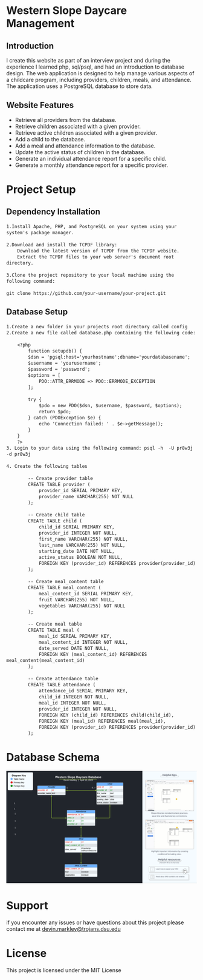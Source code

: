 # Western Slope Daycare Management
## Introduction

I create this website as part of an interview project and   during the experience I learned php, sql/psql, and had an introduction to database design. The web application is designed to help manage various aspects of a childcare program, including providers, children, meals, and attendance. The application uses a PostgreSQL database to store data. 

## Website Features

- Retrieve all providers from the database.
- Retrieve children associated with a given provider.
- Retrieve active children associated with a given provider.
- Add a child to the database.
- Add a meal and attendance information to the database.
- Update the active status of children in the database.
- Generate an individual attendance report for a specific child.
- Generate a monthly attendance report for a specific provider.

# Project Setup
## Dependency Installation

    1.Install Apache, PHP, and PostgreSQL on your system using your system's package manager.

    2.Download and install the TCPDF library:
        Download the latest version of TCPDF from the TCPDF website.
        Extract the TCPDF files to your web server's document root directory.

    3.Clone the project repository to your local machine using the following command:

    git clone https://github.com/your-username/your-project.git

## Database Setup

    1.Create a new folder in your projects root directory called config
    2.Create a new file called database.php containing the following code:

        <?php
            function setupdb() {
            $dsn = 'pgsql:host='yourhostname';dbname='yourdatabasename';
            $username = 'yourusername';
            $password = 'password';
            $options = [
                PDO::ATTR_ERRMODE => PDO::ERRMODE_EXCEPTION
            ];

            try {
                $pdo = new PDO($dsn, $username, $password, $options);
                return $pdo;
            } catch (PDOException $e) {
                echo 'Connection failed: ' . $e->getMessage();
            }
        }
        ?>
    3. Login to your data using the following command: psql -h  -U pr8w3j -d pr8w3j

    4. Create the following tables

            -- Create provider table
            CREATE TABLE provider (
                provider_id SERIAL PRIMARY KEY,
                provider_name VARCHAR(255) NOT NULL
            );

            -- Create child table
            CREATE TABLE child (
                child_id SERIAL PRIMARY KEY,
                provider_id INTEGER NOT NULL,
                first_name VARCHAR(255) NOT NULL,
                last_name VARCHAR(255) NOT NULL,
                starting_date DATE NOT NULL,
                active_status BOOLEAN NOT NULL,
                FOREIGN KEY (provider_id) REFERENCES provider(provider_id)
            );

            -- Create meal_content table
            CREATE TABLE meal_content (
                meal_content_id SERIAL PRIMARY KEY,
                fruit VARCHAR(255) NOT NULL,
                vegetables VARCHAR(255) NOT NULL
            );

            -- Create meal table
            CREATE TABLE meal (
                meal_id SERIAL PRIMARY KEY,
                meal_content_id INTEGER NOT NULL,
                date_served DATE NOT NULL,
                FOREIGN KEY (meal_content_id) REFERENCES meal_content(meal_content_id)
            );

            -- Create attendance table
            CREATE TABLE attendance (
                attendance_id SERIAL PRIMARY KEY,
                child_id INTEGER NOT NULL,
                meal_id INTEGER NOT NULL,
                provider_id INTEGER NOT NULL,
                FOREIGN KEY (child_id) REFERENCES child(child_id),
                FOREIGN KEY (meal_id) REFERENCES meal(meal_id),
                FOREIGN KEY (provider_id) REFERENCES provider(provider_id)
            );

# Database Schema
![alt text](/img/DatabaseSchema.png)


# Support

if you encounter any issues or have questions about this project please contact me at <devin.markley@trojans.dsu.edu>

# License

This project is licensed under the MIT License
